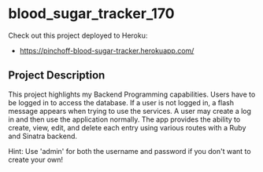 # blood_sugar_tracker_170

Check out this project deployed to Heroku:
- https://pinchoff-blood-sugar-tracker.herokuapp.com/

## Project Description
This project highlights my Backend Programming capabilities. Users have to be logged in to access the database. If a user is not logged in, a flash message appears when trying to use the services. A user may create a log in and then use the application normally. The app provides the ability to create, view, edit, and delete each entry using various routes with a Ruby and Sinatra backend.

Hint: Use 'admin' for both the username and password if you don't want to create your own!

